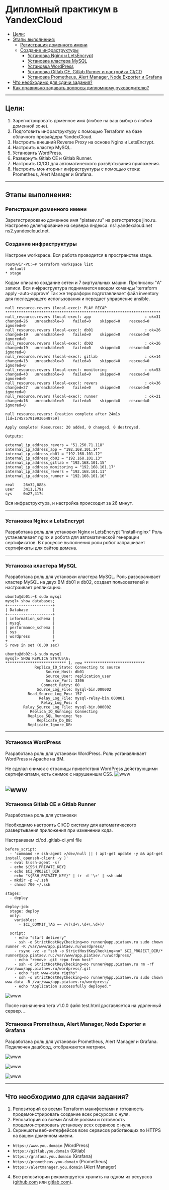 
# Дипломный практикум в YandexCloud
  * [Цели:](#цели)
  * [Этапы выполнения:](#этапы-выполнения)
      * [Регистрация доменного имени](#регистрация-доменного-имени)
      * [Создание инфраструктуры](#создание-инфраструктуры)
          * [Установка Nginx и LetsEncrypt](#установка-nginx)
          * [Установка кластера MySQL](#установка-mysql)
          * [Установка WordPress](#установка-wordpress)
          * [Установка Gitlab CE, Gitlab Runner и настройка CI/CD](#установка-gitlab)
          * [Установка Prometheus, Alert Manager, Node Exporter и Grafana](#установка-prometheus)
  * [Что необходимо для сдачи задания?](#что-необходимо-для-сдачи-задания)
  * [Как правильно задавать вопросы дипломному руководителю?](#как-правильно-задавать-вопросы-дипломному-руководителю)

---
## Цели:

1. Зарегистрировать доменное имя (любое на ваш выбор в любой доменной зоне).
2. Подготовить инфраструктуру с помощью Terraform на базе облачного провайдера YandexCloud.
3. Настроить внешний Reverse Proxy на основе Nginx и LetsEncrypt.
4. Настроить кластер MySQL.
5. Установить WordPress.
6. Развернуть Gitlab CE и Gitlab Runner.
7. Настроить CI/CD для автоматического развёртывания приложения.
8. Настроить мониторинг инфраструктуры с помощью стека: Prometheus, Alert Manager и Grafana.

---
## Этапы выполнения:

### Регистрация доменного имени

Зарегистрировано доменное имя "piataev.ru" на регистраторе jino.ru.
Настроено делегирование на сервера яндекса: 
ns1.yandexcloud.net
ns2.yandexcloud.net.


### Создание инфраструктуры

Настроен workspace. Вся работа проводится в пространстве stage.
```
root@vir-PC:~# terraform workspace list
  default
* stage
```
Кодом описано создание сетеи и 7 виртуальных машин. 
Прописаны "A" записи.
Вся инфраструктура поднимается вводом команды 'terraform apply -auto-approve'
Так же терраформ подготавливает файл inventory для последующего использования и передает управление ansible. 

```
null_resource.revers (local-exec): PLAY RECAP *********************************************************************
null_resource.revers (local-exec): app                        : ok=31   changed=26   unreachable=0    failed=0    skipped=0    rescued=0    ignored=0
null_resource.revers (local-exec): db01                       : ok=26   changed=19   unreachable=0    failed=0    skipped=0    rescued=0    ignored=0
null_resource.revers (local-exec): db02                       : ok=26   changed=19   unreachable=0    failed=0    skipped=0    rescued=0    ignored=0
null_resource.revers (local-exec): gitlab                     : ok=14   changed=13   unreachable=0    failed=0    skipped=0    rescued=0    ignored=0
null_resource.revers (local-exec): monitoring                 : ok=53   changed=43   unreachable=0    failed=0    skipped=0    rescued=0    ignored=0
null_resource.revers (local-exec): revers                     : ok=36   changed=27   unreachable=0    failed=0    skipped=0    rescued=0    ignored=0
null_resource.revers (local-exec): runner                     : ok=21   changed=16   unreachable=0    failed=0    skipped=0    rescued=0    ignored=0

null_resource.revers: Creation complete after 24m1s [id=1745757919930548759]

Apply complete! Resources: 20 added, 0 changed, 0 destroyed.

Outputs:

external_ip_address_revers = "51.250.71.118"
internal_ip_address_app = "192.168.101.14"
internal_ip_address_db01 = "192.168.101.12"
internal_ip_address_db02 = "192.168.101.13"
internal_ip_address_gitlab = "192.168.101.15"
internal_ip_address_monitoring = "192.168.101.17"
internal_ip_address_revers = "192.168.101.11"
internal_ip_address_runner = "192.168.101.16"

real    26m32,088s
user    3m11,179s
sys     0m27,417s
```
Вся инфраструктура, и настройка происходит за 26 минут.

---
### Установка Nginx и LetsEncrypt

Разработана роль для установки Nginx и LetsEncrypt "install-nginx"
Роль устанавливает nginx и робота для автоматической генерации сертификатов.
В процессе выполнения роли робот запрашивает сертификаты для сайтов домена.


___
### Установка кластера MySQL

Разработана роль для установки кластера MySQL.
Роль разворачивает кластер MySQL на двух ВМ db01 и db02, создает пользователей и настраивает репликацию.

```
ubuntu@db01:~$ sudo mysql
mysql> show databases;
+--------------------+
| Database           |
+--------------------+
| information_schema |
| mysql              |
| performance_schema |
| sys                |
| wordpress          |
+--------------------+
5 rows in set (0.00 sec)
```

```
ubuntu@db02:~$ sudo mysql
mysql> SHOW REPLICA STATUS\G;
*************************** 1. row ***************************
             Replica_IO_State: Connecting to source
                  Source_Host: db01
                  Source_User: replication_user
                  Source_Port: 3306
                Connect_Retry: 60
              Source_Log_File: mysql-bin.000002
          Read_Source_Log_Pos: 157
               Relay_Log_File: mysql-relay-bin.000001
                Relay_Log_Pos: 4
        Relay_Source_Log_File: mysql-bin.000002
           Replica_IO_Running: Connecting
          Replica_SQL_Running: Yes
              Replicate_Do_DB: 
          Replicate_Ignore_DB: 
```          

___
### Установка WordPress

Разработана роль для установки WordPress. 
Роль устанавливает WordPress и Apache на ВМ.

Не сделал снимок с страницы приветствия WordPress действующими сертификатами, есть снимок с нарушенншм CSS.
![www](pic/css.png)

![www](pic/wp.png)
---
### Установка Gitlab CE и Gitlab Runner

Разработана роль для установки

Необходимо настроить CI/CD систему для автоматического развертывания приложения при изменении кода.

Настраиваем ci/cd .gitlab-ci.yml file

```
before_script:
  - 'command -v ssh-agent >/dev/null || ( apt-get update -y && apt-get install openssh-client -y )'
  - eval $(ssh-agent -s)
  - echo ${SSH_PRIVATE_KEY}
  - echo $CI_PROJECT_DIR
  - echo "${SSH_PRIVATE_KEY}" | tr -d '\r' | ssh-add
  - mkdir -p ~/.ssh
  - chmod 700 ~/.ssh

stages:         
  - deploy

deploy-job:      
  stage: deploy
  only:
    variables:
      - $CI_COMMIT_TAG =~ /v(\d+\.\d+\.\d+)/

  script:
    - echo "start delivery" 
    - ssh -o StrictHostKeyChecking=no runner@app.piataev.ru sudo chown runner -R /var/www/app.piataev.ru/wordpress/
    - rsync -vz -e "ssh -o StrictHostKeyChecking=no" $CI_PROJECT_DIR/* runner@app.piataev.ru:/var/www/app.piataev.ru/wordpress/
    - echo "remove .git repo from host"
    - ssh -o StrictHostKeyChecking=no runner@app.piataev.ru rm -rf /var/www/app.piataev.ru/wordpress/.git
    - echo "set www-data rigths"
    - ssh -o StrictHostKeyChecking=no runner@app.piataev.ru sudo chown www-data -R /var/www/app.piataev.ru/wordpress/ 
    - echo "Application successfully deployed."
```

![www](pic/gitlab.png)

После назначения тега v1.0.0 файл test.html доставляется на удаленный сервер. 
_
### Установка Prometheus, Alert Manager, Node Exporter и Grafana

Разработана роль для установки Prometheus, Alert Manager и Grafana. 
Подключен дашборд, отображаются метрики.

![www](pic/grafana.png)

![www](pic/alert.png)

![www](pic/prometheus.png)

---
## Что необходимо для сдачи задания?

1. Репозиторий со всеми Terraform манифестами и готовность продемонстрировать создание всех ресурсов с нуля.
2. Репозиторий со всеми Ansible ролями и готовность продемонстрировать установку всех сервисов с нуля.
3. Скриншоты веб-интерфейсов всех сервисов работающих по HTTPS на вашем доменном имени.
  - `https://www.you.domain` (WordPress)
  - `https://gitlab.you.domain` (Gitlab)
  - `https://grafana.you.domain` (Grafana)
  - `https://prometheus.you.domain` (Prometheus)
  - `https://alertmanager.you.domain` (Alert Manager)
4. Все репозитории рекомендуется хранить на одном из ресурсов ([github.com](https://github.com) или [gitlab.com](https://gitlab.com)).
